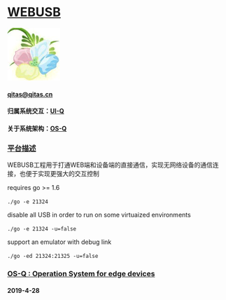 ﻿# [WEBUSB](https://github.com/OS-Q/WEBUSB)

[![sites](OS-Q/OS-Q.png)](http://www.OS-Q.com)
#### qitas@qitas.cn
#### 归属系统交互：[UI-Q](https://github.com/OS-Q/UI-Q)

#### 关于系统架构：[OS-Q](https://github.com/OS-Q/OS-Q)

### [平台描述](https://github.com/OS-Q/WEBUSB/wiki) 

WEBUSB工程用于打通WEB端和设备端的直接通信，实现无网络设备的通信连接，也便于实现更强大的交互控制

requires go >= 1.6

`./go -e 21324`

disable all USB in order to run on some virtuaized environments

`./go -e 21324 -u=false`

support an emulator with debug link

`./go -ed 21324:21325 -u=false`

###  [OS-Q : Operation System for edge devices](http://www.OS-Q.com)
####  2019-4-28


